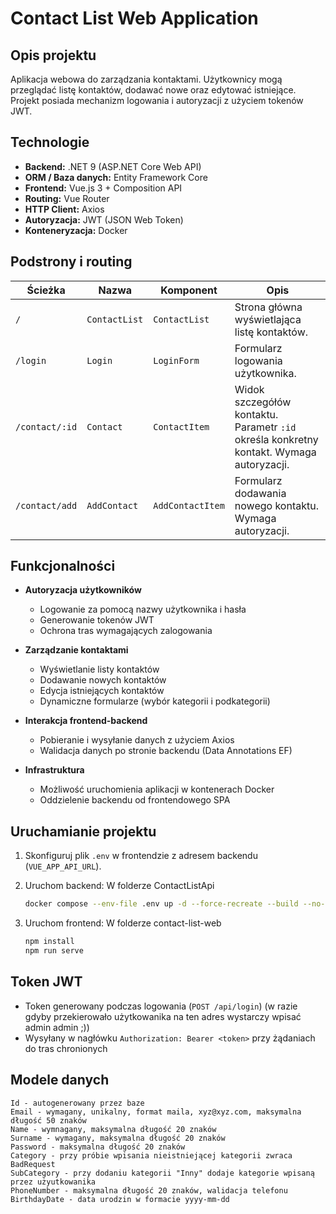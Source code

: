 # Contact List Web Application

## Opis projektu

Aplikacja webowa do zarządzania kontaktami. Użytkownicy mogą przeglądać listę kontaktów, dodawać nowe oraz edytować istniejące. Projekt posiada mechanizm logowania i autoryzacji z użyciem tokenów JWT.

## Technologie

* **Backend:** .NET 9 (ASP.NET Core Web API)
* **ORM / Baza danych:** Entity Framework Core
* **Frontend:** Vue.js 3 + Composition API
* **Routing:** Vue Router
* **HTTP Client:** Axios
* **Autoryzacja:** JWT (JSON Web Token)
* **Konteneryzacja:** Docker

## Podstrony i routing

| Ścieżka        | Nazwa         | Komponent        | Opis                                                                                     |
| -------------- | ------------- | ---------------- | ---------------------------------------------------------------------------------------- |
| `/`            | `ContactList` | `ContactList`    | Strona główna wyświetlająca listę kontaktów.                                             |
| `/login`       | `Login`       | `LoginForm`      | Formularz logowania użytkownika.                                                         |
| `/contact/:id` | `Contact`     | `ContactItem`    | Widok szczegółów kontaktu. Parametr `:id` określa konkretny kontakt. Wymaga autoryzacji. |
| `/contact/add` | `AddContact`  | `AddContactItem` | Formularz dodawania nowego kontaktu. Wymaga autoryzacji.                                 |

## Funkcjonalności

* **Autoryzacja użytkowników**

  * Logowanie za pomocą nazwy użytkownika i hasła
  * Generowanie tokenów JWT
  * Ochrona tras wymagających zalogowania

* **Zarządzanie kontaktami**

  * Wyświetlanie listy kontaktów
  * Dodawanie nowych kontaktów
  * Edycja istniejących kontaktów
  * Dynamiczne formularze (wybór kategorii i podkategorii)

* **Interakcja frontend-backend**

  * Pobieranie i wysyłanie danych z użyciem Axios
  * Walidacja danych po stronie backendu (Data Annotations EF)

* **Infrastruktura**

  * Możliwość uruchomienia aplikacji w kontenerach Docker
  * Oddzielenie backendu od frontendowego SPA

## Uruchamianie projektu

1. Skonfiguruj plik `.env` w frontendzie z adresem backendu (`VUE_APP_API_URL`).
2. Uruchom backend:
   W folderze ContactListApi
   ```bash
   docker compose --env-file .env up -d --force-recreate --build --no-deps
   ```
3. Uruchom frontend:
   W folderze contact-list-web

   ```bash
   npm install
   npm run serve
   ```

## Token JWT

* Token generowany podczas logowania (`POST /api/login`) (w razie gdyby przekierowało użytkowanika na ten adres wystarczy wpisać admin admin ;))
* Wysyłany w nagłówku `Authorization: Bearer <token>` przy żądaniach do tras chronionych


## Modele danych

    Id - autogenerowany przez baze
    Email - wymagany, unikalny, format maila, xyz@xyz.com, maksymalna długość 50 znaków
    Name - wymnagany, maksymalna długość 20 znaków
	Surname - wymagany, maksymalna długość 20 znaków
	Password - maksymalna długość 20 znaków
    Category - przy próbie wpisania nieistniejącej kategorii zwraca BadRequest
	SubCategory - przy dodaniu kategorii "Inny" dodaje kategorie wpisaną przez użyutkowanika
    PhoneNumber - maksymalna długość 20 znaków, walidacja telefonu
	BirthdayDate - data urodzin w formacie yyyy-mm-dd